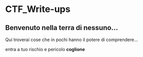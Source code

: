 # CTF_Write-ups

## Benvenuto nella terra di nessuno...

Qui troverai cose che in pochi hanno il potere di comprendere...

entra a tuo rischio e pericolo **coglione**
